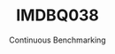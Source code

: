 ---
layout: docu
title: IMDBQ038
subtitle: Continuous Benchmarking
selected: IMDB
expanded: Benchmarking
benchmark: /individual_results/IMDBQ038.html
---